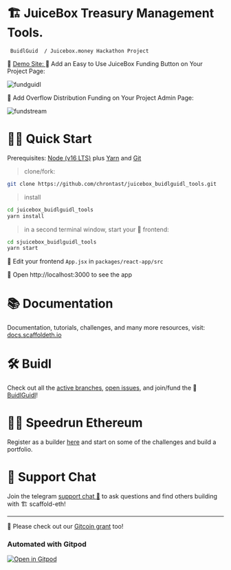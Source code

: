 # 🏗 JuiceBox Treasury Management Tools.   
     BuidlGuid  / Juicebox.money Hackathon Project

🧪 [Demo Site: ](https://juiceboxtools.surge.sh)
🧪 Add an Easy to Use JuiceBox Funding Button on Your Project Page:

![fundguidl](https://user-images.githubusercontent.com/75052782/179090461-850a3002-644e-4778-99ac-08ec97fa1fbb.png)


🧪 Add Overflow Distribution Funding  on Your Project Admin Page:

![fundstream](https://user-images.githubusercontent.com/75052782/179090582-734c7ddb-63e8-460d-9f6f-4ba1d5ac8bb6.png)


# 🏄‍♂️ Quick Start

Prerequisites: [Node (v16 LTS)](https://nodejs.org/en/download/) plus [Yarn](https://classic.yarnpkg.com/en/docs/install/) and [Git](https://git-scm.com/downloads)

> clone/fork:

```bash
git clone https://github.com/chrontast/juicebox_buidlguidl_tools.git
```

> install

```bash
cd juicebox_buidlguidl_tools
yarn install
```

> in a second terminal window, start your 📱 frontend:

```bash
cd sjuicebox_buidlguidl_tools
yarn start
```

📝 Edit your frontend `App.jsx` in `packages/react-app/src`

📱 Open http://localhost:3000 to see the app









# 📚 Documentation

Documentation, tutorials, challenges, and many more resources, visit: [docs.scaffoldeth.io](https://docs.scaffoldeth.io)

# 🛠 Buidl

Check out all the [active branches](https://github.com/scaffold-eth/scaffold-eth/branches/active), [open issues](https://github.com/scaffold-eth/scaffold-eth/issues), and join/fund the 🏰 [BuidlGuidl](https://BuidlGuidl.com)!

# 🏃💨 Speedrun Ethereum
Register as a builder [here](https://speedrunethereum.com) and start on some of the challenges and build a portfolio.

# 💬 Support Chat

Join the telegram [support chat 💬](https://t.me/joinchat/KByvmRe5wkR-8F_zz6AjpA) to ask questions and find others building with 🏗 scaffold-eth!

---

🙏 Please check out our [Gitcoin grant](https://gitcoin.co/grants/2851/scaffold-eth) too!

### Automated with Gitpod

[![Open in Gitpod](https://gitpod.io/button/open-in-gitpod.svg)](https://gitpod.io/#github.com/scaffold-eth/scaffold-eth)
